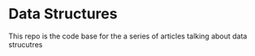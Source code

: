 # Data Structures
 This repo is the code base for the a series of articles talking about data strucutres  
